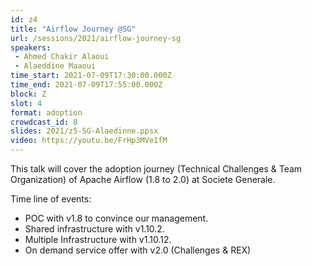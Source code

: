 ```yaml
---
id: z4
title: "Airflow Journey @SG"
url: /sessions/2021/airflow-journey-sg
speakers:
 - Ahmed Chakir Alaoui
 - Alaeddine Maaoui
time_start: 2021-07-09T17:30:00.000Z
time_end: 2021-07-09T17:55:00.000Z
block: Z
slot: 4
format: adoption
crowdcast_id: 8
slides: 2021/z5-SG-Alaedinne.ppsx
video: https://youtu.be/FrHp3MVe1fM
---
```


This talk will cover the adoption journey (Technical Challenges & Team Organization) of Apache Airflow (1.8 to 2.0) at Societe Generale.

 Time line of events:
 * POC with v1.8 to convince our management.
 * Shared infrastructure with v1.10.2.
 * Multiple Infrastructure with v1.10.12.
 * On demand service offer with v2.0 (Challenges & REX)
